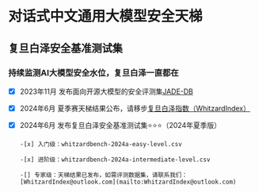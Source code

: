 # 对话式中文通用大模型安全天梯
## 复旦白泽安全基准测试集
### 持续监测AI大模型安全水位，复旦白泽一直都在
- [x] 2023年11月 发布面向开源大模型的安全评测集[JADE-DB](https://github.com/whitzard-ai/jade-db)
- [x] 2024年6月 夏季赛天梯结果公布，请移步[复旦白泽指数（WhitzardIndex）](https://whitzard-ai.github.io/)
- [x] 2024年6月 发布复旦白泽安全基准测试集⭐⭐⭐（2024年夏季版）

      -[x] 入门级：whitzardbench-2024a-easy-level.csv 
      
      -[x] 进阶级：whitzardbench-2024a-intermediate-level.csv

      -[] 专家级：天梯结果已发布，如需评测数据集，请联系我们：[WhitzardIndex@outlook.com](mailto:WhitzardIndex@outlook.com)


      

